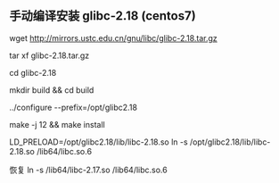 ## 手动编译安装 glibc-2.18 (centos7)


wget http://mirrors.ustc.edu.cn/gnu/libc/glibc-2.18.tar.gz

tar xf glibc-2.18.tar.gz

cd glibc-2.18

mkdir build && cd build

../configure --prefix=/opt/glibc2.18

make -j 12 && make install

LD_PRELOAD=/opt/glibc2.18/lib/libc-2.18.so
ln -s /opt/glibc2.18/lib/libc-2.18.so /lib64/libc.so.6


恢复
ln -s /lib64/libc-2.17.so /lib64/libc.so.6
